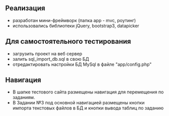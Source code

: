 
## Реализация 
- разработан мини-фреймворк (папка аpp - mvc, роутинг)
- использовались библиотеки jQuery, bootstrap3, datapicker

## Для самостоятельного тестирования
- загрузить проект на веб сервер
- залить sql_import_db.sql в свою БД
- отредактировать настройки БД MySql в файле "app/config.php"

## Навигация
- В шапке тестового сайта размещены навигация для перемещения по заданиям.
- В Задании №3 под основной навигацией размещены кнопки импорта текстовых файлов в БД и кнопки вывода таблиц по заданию

